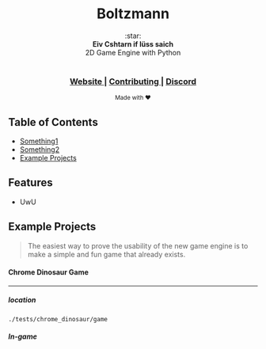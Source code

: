<h1 align="center">Boltzmann</h1>

<div align="center">
  :star:
</div>
<div align="center">
  <strong>Eiv Cshtarn if lüss saich</strong>
</div>
<div align="center">
  2D Game Engine with Python
</div>

<br />

<div align="center">
</div>

<div align="center">
  <h3>
    <a href="LINK">
      Website
    </a>
    <span> | </span>
    <a href="LINK">
      Contributing
    </a>
    <span> | </span>
    <a href="https://discord.gg/T3Z8hYS/">
      Discord
    </a>
  </h3>
</div>

<div align="center">
  <sub>Made with ❤︎</sub>
</div>

## Table of Contents
- [Something1](#Something1)
- [Something2](#Something2)
- [Example Projects](#Example-Projects)

## Features
- UwU

## Example Projects
> The easiest way to prove the usability of the new game engine is to make a simple and fun game that already exists.  


#### Chrome Dinosaur Game
_____
##### location
```commandline
./tests/chrome_dinosaur/game
```
##### In-game



